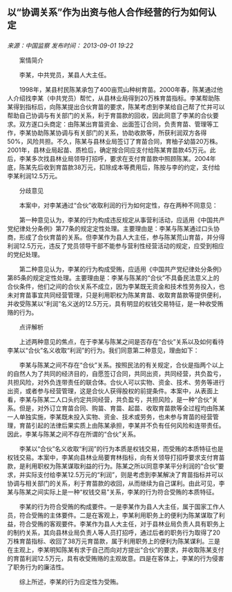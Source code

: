 ## 以“协调关系”作为出资与他人合作经营的行为如何认定

### 

_来源：中国监察_ _发布时间： 2013-09-01 19:22_

　　案情简介

　　李某，中共党员，某县人大主任。

　　1998年，某县村民陈某承包了400亩荒山种树育苗。2000年春，陈某通过他人介绍找李某（中共党员）帮忙，从县林业局得到20万株育苗指标。李某帮助陈某得到指标后，向陈某提出合伙育苗的要求，陈某考虑到李某给自己帮了忙并可以帮助自己协调与有关部门的关系，利于育苗款的回收，因此同意了李某的合伙要求。双方遂口头商定：由陈某出育苗资金、出面签订合同，负责育苗、管理等工作，李某协助陈某协调与有关部门的关系，协助收款等，所获利润双方各得50%，风险共担。不久，陈某与县林业局签订了育苗合同，育柚子幼苗20万株。2001年，县林业局起苗、质检后，确定按合同应支付给陈某育苗款45万元。此后，李某多次找县林业局领导打招呼，要求在支付育苗款中照顾陈某。2004年底，陈某先后收到育苗款38万元，扣除成本等费用后，陈按与李的约定，支付给李某利润12.5万元。

　　分歧意见

　　本案中，对李某通过“合伙”收取利润的行为如何定性，存在两种不同意见：

　　第一种意见认为，李某的行为构成违反规定从事营利活动，应适用《中国共产党纪律处分条例》第77条的规定定性处理。主要理由是：李某与陈某通过口头协商，形成了合伙育苗的关系。但李某作为县人大主任，参与陈某荒山育苗，并分得利润12.5万元，违反了党员领导干部不能参与营利性经营活动的规定，应受到相应的党纪处理。

　　第二种意见认为，李某的行为构成受贿，应适用《中国共产党纪律处分条例》第85条的规定定性处理。主要理由是：李某与陈某的“合伙”不具备民法意义上的合伙条件，他们之间的合伙关系不成立，因为李某既无资金和技术性劳务投入，也未对育苗事宜共同经营管理，只是利用职权为陈某育苗、收取育苗款等提供便利，并收受陈某以“利润”名义送的12.5万元，具有明显的权钱交易特征，是一种收受贿赂的行为。

　　点评解析

　　上述两种意见的焦点，在于李某与陈某之间是否存在“合伙”关系以及如何看待李某以“合伙”名义收取“利润”的行为。我们同意第二种意见，理由如下：

　　李某与陈某之间不存在“合伙”关系。按照民法的有关规定，合伙是指两个以上的自然人为了共同的经济目的，自愿签订合同，共同出资，共同经营，共负盈亏，共担风险，对外负连带责任的联合体。合伙人可以实物、资金、技术、劳务等进行出资，或者参与经营管理，这是合伙人获得股权的前提条件。本案中，从表面上看，李某与陈某二人口头约定共同经营，共负盈亏，共担风险，是一种“合伙”关系。但是，对外订立育苗合同、购苗、育苗、起苗、收取育苗款等全过程均由陈某一人单独实施，李某既未投入实物、资金、技术或劳务，也未参与育苗的经营管理，育苗引起的法律后果实质上由陈某承担，李某并不负有任何风险和连带责任。因此，李某与陈某之间不存在所谓的“合伙”关系。

　　李某以“合伙”名义收取“利润”的行为本质是权钱交易，而受贿的本质特征也是权钱交易。本案中，李某向县林业局要育林指标，向有关领导打招呼要求支付育苗款，是利用职权为陈某谋取利益的行为。陈某之所以同意李某平分利润的“合伙”要求，并实际支付给李某12.5万元的“利润”，则是考虑到李某解决了育苗指标并可以协调与相关部门的关系，利于育苗款的收回，从而继续为自己谋利。由此可见，李某与陈某之间实际上是一种“权钱交易”关系，李某的行为符合受贿的本质特征。

　　李某的行为符合受贿的构成要件。一是李某作为县人大主任，属于国家工作人员，符合受贿的主体要件。二是在客观上，李某利用职务上的便利为陈某谋取了利益，符合受贿的客观要件。李某作为县人大主任，对于县林业局负责人具有职务上的制约关系，其向县林业局负责人等人员打招呼，通过后者的职务行为取得了20万株育苗指标、收回了38万元育苗款，属于利用职务上的便利为陈某谋利。三是在主观上，李某明知陈某有求于自己而向对方提出“合伙”的要求，并收取陈某支付的育苗利润12.5万元，具有收受贿赂的主观故意。四是在客体上，李某的行为侵害了职务行为的廉洁性。

　　综上所述，李某的行为应定性为受贿。